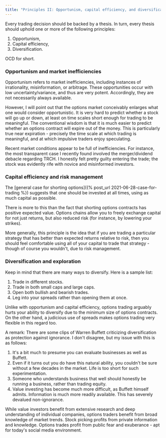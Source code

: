 ```yaml
---
title: "Principles II: Opportunism, capital efficiency, and diversification (OCD)"
---
```


Every trading decision should be backed by a thesis. In turn, every thesis should uphold one or more of the following principles:

1. Opportunism,
2. Capital efficiency,
3. Diversification.

OCD for short.


### Opportunism and market inefficiencies

Opportunism refers to market inefficiencies, including instances of irrationality, misinformation, or arbitrage. These opportunities occur with low uncertainty/variance, and thus are very potent. Accordingly, they are not necessarily always available.

However, I will point out that the options market conceivably enlarges what one would consider opportunistic. It is very hard to predict whether a stock will go up or down, at least on time scales short enough for trading to be meaningful. The conventional wisdom is that it is much easier to predict whether an options contract will expire out of the money. This is particularly true near expiration - precisely the time scale at which trading is meaningful, and at which impulsive traders enjoy speculating.

Recent market conditions appear to be full of inefficiencies. For instance, the most transparent case I recently found involved the merger/dividend debacle regarding TRCH. I honestly felt pretty guilty entering the trade; the stock was evidently rife with novice and misinformed investors.

### Capital efficiency and risk management

The [general case for shorting options]({% post_url 2021-06-28-case-for-trading %}) suggests that one should be invested at all times, using as much capital as possible.

There is more to this than the fact that shorting options contracts has positive expected value. Options chains allow you to freely exchange capital for not just returns, but also reduced risk (for instance, by lowering your strikes).

More generally, this principle is the idea that if you are trading a particular strategy that has better than expected returns relative to risk, then you should feel comfortable using all of your capital to trade that strategy - though of course you wouldn't, due to risk management.

### Diversification and exploration

Keep in mind that there are many ways to diversify. Here is a sample list:

1. Trade in different stocks.
2. Trade in both small caps and large caps.
3. Open both bullish and bearish trades.
4. Leg into your spreads rather than opening them at once.

Unlike with opportunism and capital efficiency, options trading arguably hurts your ability to diversify due to the minimum size of options contracts. On the other hand, a judicious use of spreads makes options trading very flexible in this regard too.

A remark: There are some clips of Warren Buffett criticizing diversification as protection against ignorance. I don't disagree, but my issue with this is as follows:

1. It's a bit much to presume you can evaluate businesses as well as Buffett.
2. Even if it turns out you do have this natural ability, you couldn't be sure without a few decades in the market. Life is too short for such experimentation.
3. Someone who understands business that well should honestly be running a business, rather than trading equity.
4. Value investing has become much more difficult, as Buffett himself admits. Information is much more readily available. This has severely devalued non-ignorance.

While value investors benefit from extensive research and deep understanding of individual companies, options traders benefit from broad knowledge of market trends. Stock picking profits from private information and knowledge. Options trades profit from public fear and exuberance - apt for today's social media environment.

